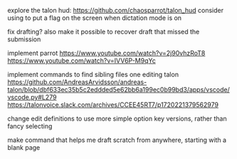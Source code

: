 explore the talon hud: https://github.com/chaosparrot/talon_hud
	consider using to put a flag on the screen when dictation mode is on

fix drafting?
	also make it possible to recover draft that missed the submission

implement parrot
	https://www.youtube.com/watch?v=2j90vhzRoT8
	https://www.youtube.com/watch?v=IVV6P-M9qYc

implement commands to find sibling files one editing talon
	https://github.com/AndreasArvidsson/andreas-talon/blob/dbf633ec35b5c2eddded5e62bb6a199ec0b99bd3/apps/vscode/vscode.py#L279
	https://talonvoice.slack.com/archives/CCEE45RT7/p1720221379562979

change edit definitions to use more simple option key versions, rather than fancy selecting

make command that helps me draft scratch from anywhere, starting with a blank page